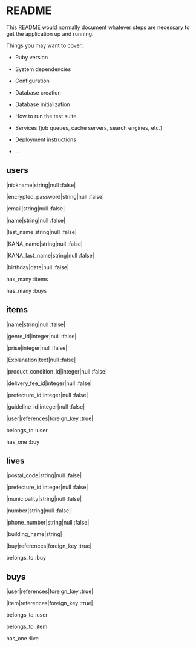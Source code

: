 # README

This README would normally document whatever steps are necessary to get the
application up and running.

Things you may want to cover:

* Ruby version

* System dependencies

* Configuration

* Database creation

* Database initialization

* How to run the test suite

* Services (job queues, cache servers, search engines, etc.)

* Deployment instructions

* ...

## users

|nickname|string|null :false|

|encrypted_password|string|null :false|

|email|string|null :false|

|name|string|null :false|

|last_name|string|null :false|

|KANA_name|string|null :false|

|KANA_last_name|string|null :false|

|birthday|date|null :false|

has_many :items

has_many :buys
## items

|name|string|null :false|

|genre_id|integer|null :false|

|prise|integer|null :false|

|Explanation|text|null :false|

|product_condition_id|integer|null :false|

|delivery_fee_id|integer|null :false|

|prefecture_id|integer|null :false|

|guideline_id|integer|null :false|

|user|references|foreign_key :true|

belongs_to :user

has_one :buy

## lives

|postal_code|string|null :false|

|prefecture_id|integer|null :false|

|municipality|string|null :false|

|number|string|null :false|

|phone_number|string|null :false|

|building_name|string|

|buy|references|foreign_key :true|

belongs_to :buy

## buys

|user|references|foreign_key :true|

|item|references|foreign_key :true|

belongs_to :user

belongs_to :item

has_one :live



